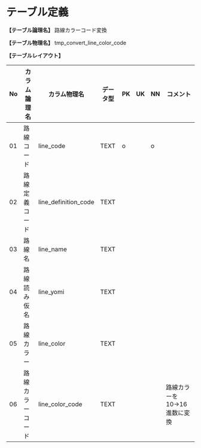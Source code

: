 # テーブル定義

**【テーブル論理名】**
路線カラーコード変換

**【テーブル物理名】**
tmp_convert_line_color_code

**【テーブルレイアウト】**

| No  | カラム論理名        | カラム物理名              | データ型  | PK  | UK  | NN  | コメント                        |
| --- | ------------------- | ------------------------  | --------- | --- | --- | --- | ------------------------------- |
| 01  | 路線コード          | line_code                 | TEXT      | o   |     | o   |                                 |
| 02  | 路線定義コード      | line_definition_code      | TEXT      |     |     |     |                                 |
| 03  | 路線名              | line_name                 | TEXT      |     |     |     |                                 |
| 04  | 路線読み仮名        | line_yomi                 | TEXT      |     |     |     |                                 |
| 05  | 路線カラー          | line_color                | TEXT      |     |     |     |                                 |
| 06  | 路線カラーコード    | line_color_code           | TEXT      |     |     |     | 路線カラーを10→16進数に変換    |

